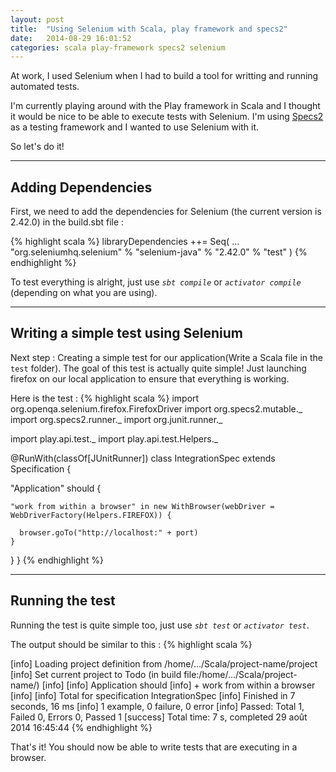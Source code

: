 ```yaml
---
layout: post
title:  "Using Selenium with Scala, play framework and specs2"
date:   2014-08-29 16:01:52
categories: scala play-framework specs2 selenium
---
```

At work, I used Selenium when I had to build a tool for writting and running automated tests.

I'm currently playing around with the Play framework in Scala and I thought it would be nice to be able to execute tests with Selenium.
I'm using [Specs2][specs2] as a testing framework and I wanted to use Selenium with it.

So let's do it!

***

Adding Dependencies
------

First, we need to add the dependencies for Selenium (the current version is 2.42.0) in the build.sbt file :

{% highlight scala %}
libraryDependencies ++= Seq(
  ...
  "org.seleniumhq.selenium" % "selenium-java" % "2.42.0" % "test"
)
{% endhighlight %}

To test everything is alright, just use *`sbt compile`* or *`activator compile`* (depending on what you are using).

***

Writing a simple test using Selenium
------

Next step : Creating a simple test for our application(Write a Scala file in the `test` folder). The goal of this test is actually quite simple! Just launching firefox on our local application to ensure that everything is working.

Here is the test :
{% highlight scala %}
import org.openqa.selenium.firefox.FirefoxDriver
import org.specs2.mutable._
import org.specs2.runner._
import org.junit.runner._

import play.api.test._
import play.api.test.Helpers._

@RunWith(classOf[JUnitRunner])
class IntegrationSpec extends Specification {

  "Application" should {

    "work from within a browser" in new WithBrowser(webDriver = WebDriverFactory(Helpers.FIREFOX)) {

      browser.goTo("http://localhost:" + port)
    }
  }
}
{% endhighlight %}

***

Running the test
------

Running the test is quite simple too, just use *`sbt test`* or *`activator test`*.

The output should be similar to this :
{% highlight scala %}

[info] Loading project definition from /home/.../Scala/project-name/project
[info] Set current project to Todo (in build file:/home/.../Scala/project-name/)
[info] 
[info] Application should
[info] + work from within a browser
[info] 
[info] Total for specification IntegrationSpec
[info] Finished in 7 seconds, 16 ms
[info] 1 example, 0 failure, 0 error
[info] Passed: Total 1, Failed 0, Errors 0, Passed 1
[success] Total time: 7 s, completed 29 août 2014 16:45:44
{% endhighlight %}

That's it! You should now be able to write tests that are executing in a browser.


[specs2]: https://github.com/etorreborre/specs2     

